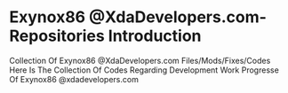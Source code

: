 #  Exynox86 @XdaDevelopers.com- Repositories Introduction
Collection Of Exynox86 @XdaDevelopers.com Files/Mods/Fixes/Codes
Here Is The Collection Of Codes Regarding Development Work Progresse Of Exynox86 @xdadevelopers.com
